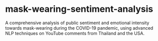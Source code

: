 # mask-wearing-sentiment-analysis
 A comprehensive analysis of public sentiment and emotional intensity towards mask-wearing during the COVID-19 pandemic, using advanced NLP techniques on YouTube comments from Thailand and the USA.
